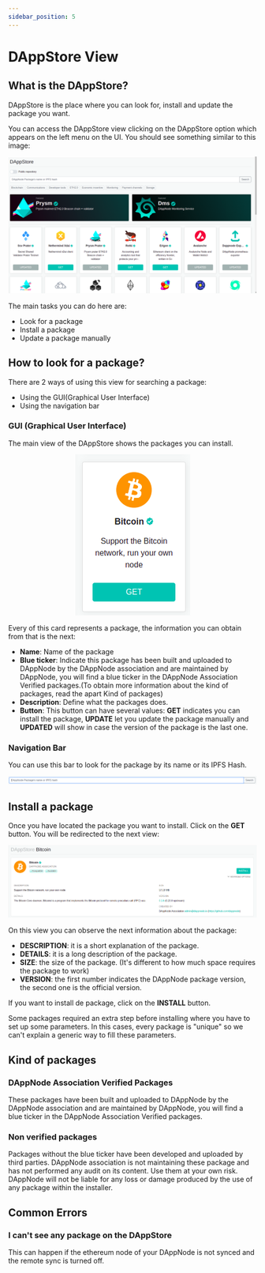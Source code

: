 ```yaml
---
sidebar_position: 5
---
```


# DAppStore View

## What is the DAppStore?

DAppStore is the place where you can look for, install and update the package you want.

You can access the DAppStore view clicking on the DAppStore option which appears on the left menu on the UI. You should see something similar to this image:

<p align="center">
    <img src="../../../../img/dappstore_view.png"/>
</p>

The main tasks you can do here are:

- Look for a package
- Install a package
- Update a package manually

## How to look for a package?

There are 2 ways of using this view for searching a package:

- Using the GUI(Graphical User Interface)
- Using the navigation bar

### GUI (Graphical User Interface)

The main view of the DAppStore shows the packages you can install.

<p align="center">
    <img src="../../../../img/installing_a_package_1.png"/>
</p>

Every of this card represents a package, the information you can obtain from that is the next:

- **Name**: Name of the package
- **Blue ticker**: Indicate this package has been built and uploaded to DAppNode by the DAppNode association and are maintained by DAppNode, you will find a blue ticker in the DAppNode Association Verified packages.(To obtain more information about the kind of packages, read the apart Kind of packages)
- **Description**: Define what the packages does.
- **Button**: This button can have several values: **GET** indicates you can install the package, **UPDATE** let you update the package manually and **UPDATED** will show in case the version of the package is the last one.

### Navigation Bar

You can use this bar to look for the package by its name or its IPFS Hash.

<p align="center">
    <img src="../../../../img/dappstore_nav_bar.png"/>
</p>

## Install a package

Once you have located the package you want to install. Click on the **GET** button. You will be redirected to the next view:

<p align="center">
    <img src="../../../../img/installing_a_package_2.png"/>
</p>

On this view you can observe the next information about the package:

- **DESCRIPTION**: it is a short explanation of the package.
- **DETAILS**: it is a long description of the package.
- **SIZE**: the size of the package. (It's different to how much space requires the package to work)
- **VERSION**: the first number indicates the DAppNode package version, the second one is the official version.

If you want to install de package, click on the **INSTALL** button.

Some packages required an extra step before installing where you have to set up some parameters. In this cases, every package is "unique" so we can't explain a generic way to fill these parameters.

## Kind of packages

### DAppNode Association Verified Packages

These packages have been built and uploaded to DAppNode by the DAppNode association and are maintained by DAppNode, you will find a blue ticker in the DAppNode Association Verified packages.

### Non verified packages

Packages without the blue ticker have been developed and uploaded by third parties. DAppNode association is not maintaining these package and has not performed any audit on its content. Use them at your own risk. DAppNode will not be liable for any loss or damage produced by the use of any package within the installer.

## Common Errors

### I can't see any package on the DAppStore

This can happen if the ethereum node of your DAppNode is not synced and the remote sync is turned off.
